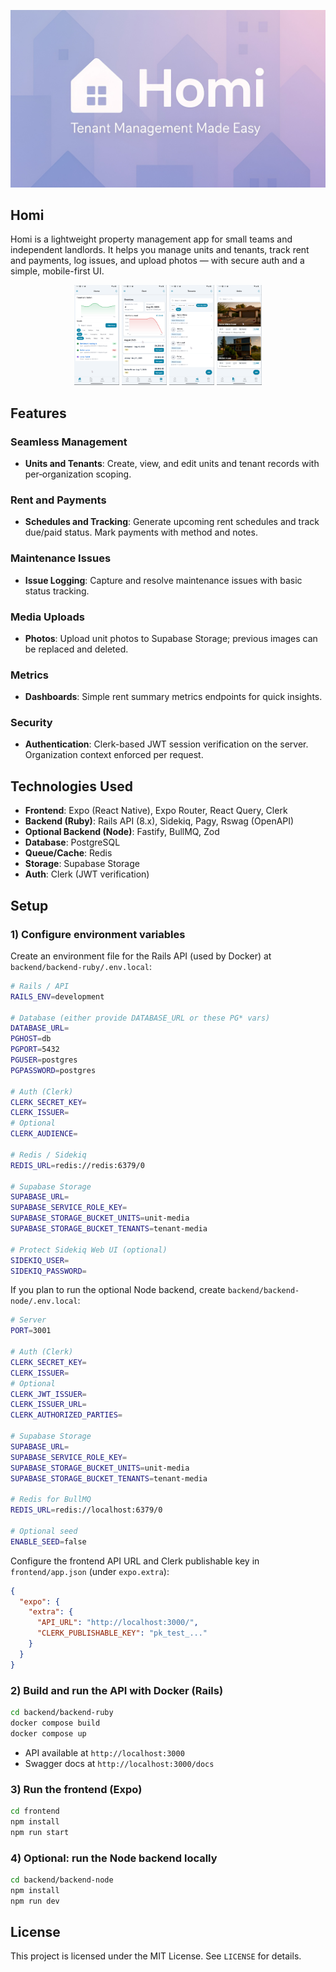 ![hero](assets/hero-illustration.webp)

## Homi

Homi is a lightweight property management app for small teams and independent landlords. It helps you manage units and tenants, track rent and payments, log issues, and upload photos — with secure auth and a simple, mobile-first UI.

<p align="center">
  <img src="assets/home.png" alt="Home" height="160" />
  <img src="assets/rent.png" alt="Rent" height="160" />
  <img src="assets/tenants.png" alt="Tenants" height="160" />
  <img src="assets/units.png" alt="Units" height="160" />
  
</p>

## Features

### Seamless Management

- **Units and Tenants**: Create, view, and edit units and tenant records with per‑organization scoping.

### Rent and Payments

- **Schedules and Tracking**: Generate upcoming rent schedules and track due/paid status. Mark payments with method and notes.

### Maintenance Issues

- **Issue Logging**: Capture and resolve maintenance issues with basic status tracking.

### Media Uploads

- **Photos**: Upload unit photos to Supabase Storage; previous images can be replaced and deleted.

### Metrics

- **Dashboards**: Simple rent summary metrics endpoints for quick insights.

### Security

- **Authentication**: Clerk-based JWT session verification on the server. Organization context enforced per request.

## Technologies Used

- **Frontend**: Expo (React Native), Expo Router, React Query, Clerk
- **Backend (Ruby)**: Rails API (8.x), Sidekiq, Pagy, Rswag (OpenAPI)
- **Optional Backend (Node)**: Fastify, BullMQ, Zod
- **Database**: PostgreSQL
- **Queue/Cache**: Redis
- **Storage**: Supabase Storage
- **Auth**: Clerk (JWT verification)

## Setup

### 1) Configure environment variables

Create an environment file for the Rails API (used by Docker) at `backend/backend-ruby/.env.local`:

```bash
# Rails / API
RAILS_ENV=development

# Database (either provide DATABASE_URL or these PG* vars)
DATABASE_URL=
PGHOST=db
PGPORT=5432
PGUSER=postgres
PGPASSWORD=postgres

# Auth (Clerk)
CLERK_SECRET_KEY=
CLERK_ISSUER=
# Optional
CLERK_AUDIENCE=

# Redis / Sidekiq
REDIS_URL=redis://redis:6379/0

# Supabase Storage
SUPABASE_URL=
SUPABASE_SERVICE_ROLE_KEY=
SUPABASE_STORAGE_BUCKET_UNITS=unit-media
SUPABASE_STORAGE_BUCKET_TENANTS=tenant-media

# Protect Sidekiq Web UI (optional)
SIDEKIQ_USER=
SIDEKIQ_PASSWORD=
```

If you plan to run the optional Node backend, create `backend/backend-node/.env.local`:

```bash
# Server
PORT=3001

# Auth (Clerk)
CLERK_SECRET_KEY=
CLERK_ISSUER=
# Optional
CLERK_JWT_ISSUER=
CLERK_ISSUER_URL=
CLERK_AUTHORIZED_PARTIES=

# Supabase Storage
SUPABASE_URL=
SUPABASE_SERVICE_ROLE_KEY=
SUPABASE_STORAGE_BUCKET_UNITS=unit-media
SUPABASE_STORAGE_BUCKET_TENANTS=tenant-media

# Redis for BullMQ
REDIS_URL=redis://localhost:6379/0

# Optional seed
ENABLE_SEED=false
```

Configure the frontend API URL and Clerk publishable key in `frontend/app.json` (under `expo.extra`):

```json
{
  "expo": {
    "extra": {
      "API_URL": "http://localhost:3000/",
      "CLERK_PUBLISHABLE_KEY": "pk_test_..."
    }
  }
}
```

### 2) Build and run the API with Docker (Rails)

```bash
cd backend/backend-ruby
docker compose build
docker compose up
```

- API available at `http://localhost:3000`
- Swagger docs at `http://localhost:3000/docs`

### 3) Run the frontend (Expo)

```bash
cd frontend
npm install
npm run start
```

### 4) Optional: run the Node backend locally

```bash
cd backend/backend-node
npm install
npm run dev
```

## License

This project is licensed under the MIT License. See `LICENSE` for details.
